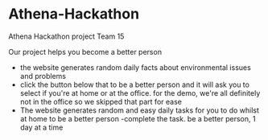 # Athena-Hackathon
Athena Hackathon project Team 15

Our project helps you become a better person 
- the website generates random daily facts about environmental issues and problems
- click the button below that to be a better person and it will ask you to select if you're at home or at the office. for the demo, we're all definitely not in the office so we skipped that part for ease 
- The website generates random and easy daily tasks for you to do whilst at home to be a better person 
-complete the task. be a better person, 1 day at a time
